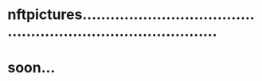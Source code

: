 # nftpictures..................................................................................
# soon...
